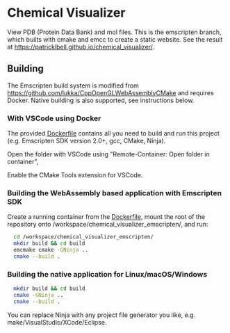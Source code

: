 # Chemical Visualizer
View PDB (Protein Data Bank) and mol files. This is the emscripten branch, which builts with cmake and emcc to create a static website.
See the result at https://patricklbell.github.io/chemical_visualizer/.

## Building
The Emscripten build system is modified from https://github.com/lukka/CppOpenGLWebAssemblyCMake and requires Docker. Native building is also supported, see instructions below.

### With VSCode using Docker

The provided [Dockerfile](.devcontainer/Dockerfile) contains all you need to build and run this project (e.g. Emscripten SDK version 2.0+, gcc, CMake, Ninja).

Open the folder with VSCode using "Remote-Container: Open folder in container", 

Enable the CMake Tools extension for VSCode.

### Building the WebAssembly based application with Emscripten SDK

Create a running container from the [Dockerfile](.devcontainer/Dockerfile), mount the root of the repository onto /workspace/chemical_visualizer_emscripten/,
and run:

  ```bash
    cd /workspace/chemical_visualizer_emscripten/
    mkdir build && cd build
    emcmake cmake -GNinja ..
    cmake --build .
  ```

### Building the native application for Linux/macOS/Windows

  ```bash
    mkdir build && cd build
    cmake -GNinja ..
    cmake --build .
  ```

You can replace Ninja with any project file generator you like, e.g. make/VisualStudio/XCode/Eclipse.

